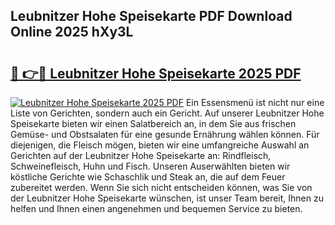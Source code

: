 ## Leubnitzer Hohe Speisekarte PDF Download Online 2025 hXy3L

# <h2><a href="http://gcbexl.nevu.top/?p=Leubnitzer+Hohe+Speisekarte">🔗 👉🔴 Leubnitzer Hohe Speisekarte 2025 PDF</a></h2>

[![Leubnitzer Hohe Speisekarte 2025 PDF](https://i.imgur.com/dBaPXMq.png)](http://gcbexl.nevu.top/?p=Leubnitzer+Hohe+Speisekarte)
Ein Essensmenü ist nicht nur eine Liste von Gerichten, sondern auch ein Gericht. Auf unserer Leubnitzer Hohe Speisekarte bieten wir einen Salatbereich an, in dem Sie aus frischen Gemüse- und Obstsalaten für eine gesunde Ernährung wählen können. Für diejenigen, die Fleisch mögen, bieten wir eine umfangreiche Auswahl an Gerichten auf der Leubnitzer Hohe Speisekarte an: Rindfleisch, Schweinefleisch, Huhn und Fisch. Unseren Auserwählten bieten wir köstliche Gerichte wie Schaschlik und Steak an, die auf dem Feuer zubereitet werden. Wenn Sie sich nicht entscheiden können, was Sie von der Leubnitzer Hohe Speisekarte wünschen, ist unser Team bereit, Ihnen zu helfen und Ihnen einen angenehmen und bequemen Service zu bieten.
